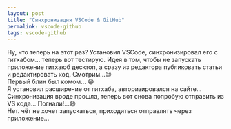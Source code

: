 ```yaml
---
layout: post
title: "Синхронизация VSCode & GitHub"
permalink: vscode-github
tags: vscode-github
---
```


Ну, что теперь на этот раз?
Установил VSCode, синхронизировал его с гитхабом... теперь вот тестирую.
Идея в том, чтобы не запускать приложение гитхаюб десктоп, а сразу из редактора публиковать статьи и редактировать код. 
Смотрим...:wink:   
Первый блин был комом... :grin:   
Я установил расширение от гитхаба, авторизировался на сайте...   
Синхронизация вроде прошла, теперь вот снова попробую отправить из VS кода...
Погнали!...:smile:   
Нет. чёт не хочет запускаться, приходиться отправлять через приложение...